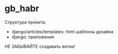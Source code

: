 # gb_habr
Структура проекта:
- django/articles/templates: html шаблоны дизайна
- django: приложение

НЕ ЗАБЫВАЙТЕ создавать ветки!
